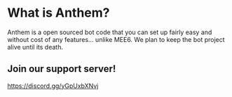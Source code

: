 # What is Anthem?
Anthem is a open sourced bot code that you can set up fairly easy and without cost of any features... unlike MEE6.
We plan to keep the bot project alive until its death.

## Join our support server!
https://discord.gg/yGpUxbXNvj
